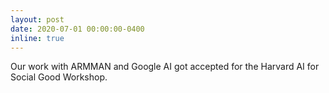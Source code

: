```yaml
---
layout: post
date: 2020-07-01 00:00:00-0400
inline: true
---
```


Our work with ARMMAN and Google AI got accepted for the Harvard AI for Social Good Workshop.